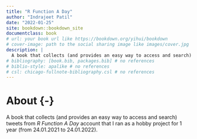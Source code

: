 ```yaml
--- 
title: "R Function A Day"
author: "Indrajeet Patil"
date: "2022-01-25"
site: bookdown::bookdown_site
documentclass: book
# url: your book url like https://bookdown.org/yihui/bookdown
# cover-image: path to the social sharing image like images/cover.jpg
description: |
  A book that collects (and provides an easy way to access and search) tweets from *R Function A Day* account that I ran as a hobby project for 1 year (from 24.01.2021 to 24.01.2022).
# bibliography: [book.bib, packages.bib] # no references
# biblio-style: apalike # no references
# csl: chicago-fullnote-bibliography.csl # no references
---
```


# About {-}

A book that collects (and provides an easy way to access and search) tweets from *R Function A Day* account that I ran as a hobby project for 1 year (from 24.01.2021 to 24.01.2022).
